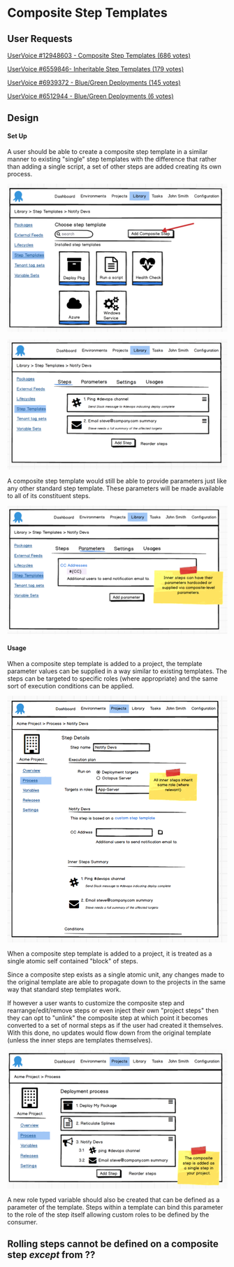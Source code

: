 # Composite Step Templates #

## User Requests ##
[UserVoice #12948603 - Composite Step Templates (686 votes)](https://octopusdeploy.uservoice.com/forums/170787-general/suggestions/12948603-composite-step-templates)

[UserVoice #6559846- Inheritable Step Templates (179 votes)](https://octopusdeploy.uservoice.com/forums/170787-general/suggestions/6559846-inheritable-templates)

[UserVoice #6939372 - Blue/Green Deployments (145 votes)](https://octopusdeploy.uservoice.com/forums/170787-general/suggestions/6939372-make-the-blue-green-model-the-gold-standard-of-dep)

[UserVoice #6512944 - Blue/Green Deployments (6 votes)](https://octopusdeploy.uservoice.com/forums/170787-general/suggestions/6512944-what-happened-to-blue-green-deployment)

## Design ##
#### Set Up ####
A user should be able to create a composite step template in a similar manner to existing "single" step templates with the difference that rather than adding a single script, a set of other steps are added creating its own process.

![Add from Step Templates](add_from_steptemplates.png)

![Add Multiple Steps](add_multiplesteps.png)

A composite step template would still be able to provide parameters just like any other standard step template. These parameters will be made available to all of its constituent steps.

![Add Parameters](add_parameters.png)

#### Usage ####
When a composite step template is added to a project, the template parameter values can be supplied in a way similar to existing templates. The steps can be targeted to specific roles (where appropriate) and the same sort of execution conditions can be applied.

![Details](compositestep_details.png)

When a composite step template is added to a project, it is treated as a single atomic self contained "block" of steps.

Since a composite step exists as a single atomic unit, any changes made to the original template are able to propagate down to the projects in the same way that standard step templates work.

If however a user wants to customize the composite step and rearrange/edit/remove steps or even inject their own "project steps" then they can opt to "unlink" the composite step at which point it becomes converted to a set of normal steps as if the user had created it themselves. With this done, no updates would flow down from the original template (unless the inner steps are templates themselves).

![indivisible](compositestep_indivisible.png)

A new role typed variable should also be created that can be defined as a parameter of the template. Steps within a template can bind this parameter to the role of the step itself allowing custom roles to be defined by the consumer.

## Rolling steps cannot be defined on a composite step _except_ from  ??
